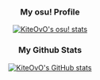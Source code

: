 <div align=middle>

### My osu! Profile  
[![KiteOvO's osu! stats](https://osu-sig.vercel.app/card?user=Man297&mode=std&lang=en&blur=5&animation=true&hue=200)](https://osu.ppy.sh/users/27210192)  
### My Github Stats  
[![KiteOvO's GitHub stats](https://github-readme-stats.vercel.app/api?username=KiteOvO)](https://github.com/KiteOvO/)

</div>

